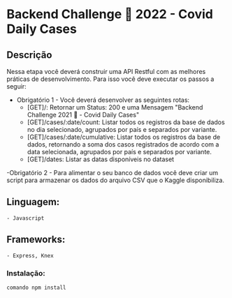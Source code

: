 # Backend Challenge 🏅 2022 - Covid Daily Cases

## Descrição
Nessa etapa você deverá construir uma API Restful com as melhores práticas de desenvolvimento. Para isso você deve executar os passos a seguir:

- Obrigatório 1 - Você deverá desenvolver as seguintes rotas:
    - [GET]/: Retornar um Status: 200 e uma Mensagem "Backend Challenge 2021 🏅 - Covid Daily Cases"
    - [GET]/cases/:date/count: Listar todos os registros da base de dados no dia selecionado, agrupados por país e separados por variante.
    - [GET]/cases/:date/cumulative: Listar todos os registros da base de dados, retornando a soma dos casos registrados de acordo com a data selecionada, agrupados por país e separados por variante.
    - [GET]/dates: Listar as datas disponíveis no dataset

-Obrigatório 2 - Para alimentar o seu banco de dados você deve criar um script para armazenar os dados do arquivo CSV que o Kaggle disponibiliza.

## Linguagem:
    - Javascript
## Frameworks:
    - Express, Knex

### Instalação:
    comando npm install